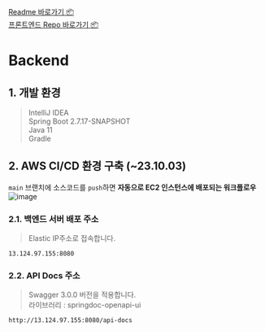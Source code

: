 [Readme 바로가기 📦](https://github.com/deceit-cat)<br>
[프론트엔드 Repo 바로가기 📦](https://github.com/deceit-cat/socket "deceit-cat/socket")

# Backend
## 1. 개발 환경
> IntelliJ IDEA</br>
> Spring Boot 2.7.17-SNAPSHOT </br>
> Java 11</br>
> Gradle </br>
## 2. AWS CI/CD 환경 구축 (~23.10.03)
`main` 브랜치에 소스코드를 `push`하면 **자동으로 EC2 인스턴스에 배포되는 워크플로우**
![image](https://github.com/deceit-cat/backend/assets/125736963/a1a049d5-f459-4921-b85b-9b858e0bfec6)
### 2.1. 백엔드 서버 배포 주소
> Elastic IP주소로 접속합니다.</br>
```
13.124.97.155:8080
```
### 2.2. API Docs 주소
> Swagger 3.0.0 버전을 적용합니다.</br>
> 라이브러리 : springdoc-openapi-ui

```
http://13.124.97.155:8080/api-docs
```
